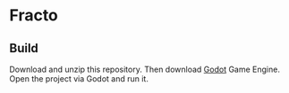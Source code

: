 # Fracto

## Build

Download and unzip this repository. Then download [Godot](https://godotengine.org/download) Game Engine. Open the project via Godot and run it.
